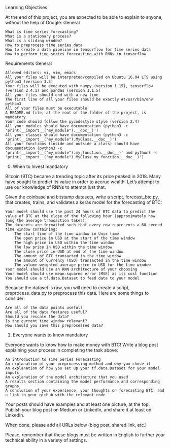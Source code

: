 Learning Objectives

At the end of this project, you are expected to be able to explain to anyone, without the help of Google:
General

    What is time series forecasting?
    What is a stationary process?
    What is a sliding window?
    How to preprocess time series data
    How to create a data pipeline in tensorflow for time series data
    How to perform time series forecasting with RNNs in tensorflow

Requirements
General

    Allowed editors: vi, vim, emacs
    All your files will be interpreted/compiled on Ubuntu 16.04 LTS using python3 (version 3.5)
    Your files will be executed with numpy (version 1.15), tensorflow (version 2.4.1) and pandas (version 1.1.5)
    All your files should end with a new line
    The first line of all your files should be exactly #!/usr/bin/env python3
    All of your files must be executable
    A README.md file, at the root of the folder of the project, is mandatory
    Your code should follow the pycodestyle style (version 2.4)
    All your modules should have documentation (python3 -c 'print(__import__("my_module").__doc__)')
    All your classes should have documentation (python3 -c 'print(__import__("my_module").MyClass.__doc__)')
    All your functions (inside and outside a class) should have documentation (python3 -c 'print(__import__("my_module").my_function.__doc__)' and python3 -c 'print(__import__("my_module").MyClass.my_function.__doc__)')



0. When to Invest
   mandatory

Bitcoin (BTC) became a trending topic after its price peaked in 2018. Many have sought to predict its value in order to accrue wealth. Let’s attempt to use our knowledge of RNNs to attempt just that.

Given the coinbase and bitstamp datasets, write a script, forecast_btc.py, that creates, trains, and validates a keras model for the forecasting of BTC:

    Your model should use the past 24 hours of BTC data to predict the value of BTC at the close of the following hour (approximately how long the average transaction takes):
    The datasets are formatted such that every row represents a 60 second time window containing:
        The start time of the time window in Unix time
        The open price in USD at the start of the time window
        The high price in USD within the time window
        The low price in USD within the time window
        The close price in USD at end of the time window
        The amount of BTC transacted in the time window
        The amount of Currency (USD) transacted in the time window
        The volume-weighted average price in USD for the time window
    Your model should use an RNN architecture of your choosing
    Your model should use mean-squared error (MSE) as its cost function
    You should use a tf.data.Dataset to feed data to your model

Because the dataset is raw, you will need to create a script, preprocess_data.py to preprocess this data. Here are some things to consider:

    Are all of the data points useful?
    Are all of the data features useful?
    Should you rescale the data?
    Is the current time window relevant?
    How should you save this preprocessed data?


1. Everyone wants to know
   mandatory

Everyone wants to know how to make money with BTC! Write a blog post explaining your process in completing the task above:

    An introduction to Time Series Forecasting
    An explanation of your preprocessing method and why you chose it
    An explanation of how you set up your tf.data.Dataset for your model inputs
    An explanation of the model architecture that you used
    A results section containing the model performance and corresponding graphs
    A conclusion of your experience, your thoughts on forecasting BTC, and a link to your github with the relevant code

Your posts should have examples and at least one picture, at the top. Publish your blog post on Medium or LinkedIn, and share it at least on LinkedIn.

When done, please add all URLs below (blog post, shared link, etc.)

Please, remember that these blogs must be written in English to further your technical ability in a variety of settings.
